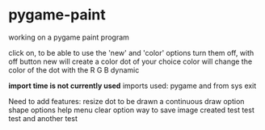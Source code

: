 # pygame-paint
working on a pygame paint program


click on, to be able to use the 'new' and 'color' options
turn them off, with off button
new will create a color dot of your choice
color will change the color of the dot with the R G B dynamic

**import time is not currently used**
imports used:  pygame and from sys exit

Need to add features:
  resize dot to be drawn
  a continuous draw option
  shape options
  help menu
  clear option
  way to save image created
  test test test and another test
